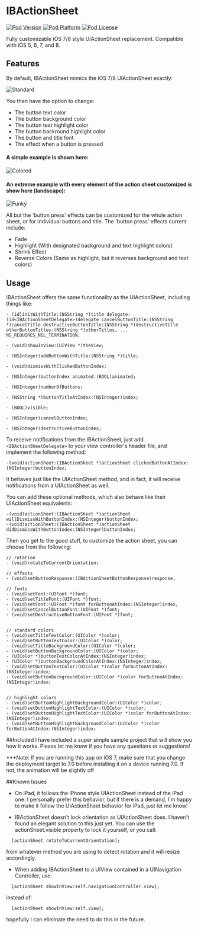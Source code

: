 IBActionSheet
=========
[![Pod Version](https://img.shields.io/cocoapods/v/IBActionSheet.svg?style=flat)](http://cocoadocs.org/docsets/IBActionSheet/)
[![Pod Platform](https://img.shields.io/cocoapods/p/IBActionSheet.svg?style=flat)](http://cocoadocs.org/docsets/SDWebImage/)
[![Pod License](https://img.shields.io/cocoapods/l/IBActionSheet.svg?style=flat)](http://cocoadocs.org/docsets/IBActionSheet)

Fully customizable iOS 7/8 style UIActionSheet replacement.  Compatible with iOS 5, 6, 7, and 8.
## Features

By default, IBActionSheet mimics the iOS 7/8 UIActionSheet exactly:



![Standard](https://raw.github.com/ianb821/IBActionSheet/master/Pictures/Standard.png)


You then have the option to change:

 - The button text color
 - The button background color
 - The button text highlight color
 - The button backround highlight color
 - The button and title font
 - The effect when a button is pressed

#### A simple example is shown here:

![Colored](https://raw.github.com/ianb821/IBActionSheet/master/Pictures/Colored.png)

#### An extreme example with every element of the action sheet customized is show here (landscape):

![Funky](https://raw.github.com/ianb821/IBActionSheet/master/Pictures/Funky_Landscape.png)

All but the 'button press' effects can be customized for the whole action sheet, or for individual buttons and title.  The 'button press' effects current include:

 - Fade
 - Highlight (With designated background and text highlight colors)
 - Shrink Effect
 - Reverse Colors (Same as highlight, but it reverses background and text colors)


## Usage

IBActionSheet offers the same functionality as the UIActionSheet, including things like:

```
- (id)initWithTitle:(NSString *)title delegate:(id<IBActionSheetDelegate>)delegate cancelButtonTitle:(NSString *)cancelTitle destructiveButtonTitle:(NSString *)destructiveTitle otherButtonTitles:(NSString *)otherTitles, ... NS_REQUIRES_NIL_TERMINATION;

- (void)showInView:(UIView *)theView;

- (NSInteger)addButtonWithTitle:(NSString *)title;

- (void)dismissWithClickedButtonIndex:

- (NSInteger)buttonIndex animated:(BOOL)animated;

- (NSInteger)numberOfButtons;

- (NSString *)buttonTitleAtIndex:(NSInteger)index;

- (BOOL)visible;

- (NSInteger)cancelButtonIndex;

- (NSInteger)destructiveButtonIndex;

```

To receive notifications from the IBActionSheet, just add
```<IBActionSheetDelegate>``` to your view controller's header file, and implement the following method:


```
-(void)actionSheet:(IBActionSheet *)actionSheet clickedButtonAtIndex:(NSInteger)buttonIndex;

```

It behaves just like the UIActionSheet method, and in fact, it will receive notifications from a UIActionSheet as well.

You can add these optional methods, which also behave like their UIActionSheet equivalents:

```
-(void)actionSheet:(IBActionSheet *)actionSheet willDismissWithButtonIndex:(NSInteger)buttonIndex;
-(void)actionSheet:(IBActionSheet *)actionSheet didDismissWithButtonIndex:(NSInteger)buttonIndex;

```

Then you get to the good stuff, to customize the action sheet, you can choose from the following:

```
// rotation
- (void)rotateToCurrentOrientation;

// effects
- (void)setButtonResponse:(IBActionSheetButtonResponse)response;

// fonts
- (void)setFont:(UIFont *)font;
- (void)setTitleFont:(UIFont *)font;
- (void)setFont:(UIFont *)font forButtonAtIndex:(NSInteger)index;
- (void)setCancelButtonFont:(UIFont *)font;
- (void)setDestructiveButtonFont:(UIFont *)font;


// standard colors
- (void)setTitleTextColor:(UIColor *)color;
- (void)setButtonTextColor:(UIColor *)color;
- (void)setTitleBackgroundColor:(UIColor *)color;
- (void)setButtonBackgroundColor:(UIColor *)color;
- (UIColor *)buttonTextColorAtIndex:(NSInteger)index;
- (UIColor *)buttonBackgroundColorAtIndex:(NSInteger)index;
- (void)setButtonTextColor:(UIColor *)color forButtonAtIndex:(NSInteger)index;
- (void)setButtonBackgroundColor:(UIColor *)color forButtonAtIndex:(NSInteger)index;


// highlight colors
- (void)setButtonHighlightBackgroundColor:(UIColor *)color;
- (void)setButtonHighlightTextColor:(UIColor *)color;
- (void)setButtonHighlightTextColor:(UIColor *)color forButtonAtIndex:(NSInteger)index;
- (void)setButtonHighlightBackgroundColor:(UIColor *)color forButtonAtIndex:(NSInteger)index;

```

##Included
I have included a super simple sample project that will show you how it works.  Please let me know if you have any questions or suggestions!

***Note: If you are running this app on iOS 7, make sure that you change the deployment target to 7.0 before installing it on a device running 7.0.  If not, the animation will be slightly off


##Known Issues

 - On iPad, it follows the iPhone style UIActionSheet instead of the iPad one.  I personally prefer this behavior, but if there is a demand, I'm happy to make it follow the UIActionSheet behavior for iPad, just let me know!

 - IBActionSheet doesn't lock orientation as UIActionSheet does.  I haven't found an elegant solution to this just yet.  You can use the actionSheet.visible property to lock it yourself, or you call:

```
  [actionSheet rotateToCurrentOrientation];
```
 from whatever method you are using to detect rotation and it will resize accordingly.

 - When adding IBActionSheet to a UIView contained in a UINavigation Controller, use:

```
  [actionSheet showInView:self.navigationController.view];
```
instead of:

```
  [actionSheet showInView:self.view];
```
hopefully I can eliminate the need to do this in the future.
